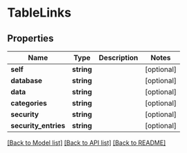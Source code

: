 # TableLinks

## Properties
Name | Type | Description | Notes
------------ | ------------- | ------------- | -------------
**self** | **string** |  | [optional] 
**database** | **string** |  | [optional] 
**data** | **string** |  | [optional] 
**categories** | **string** |  | [optional] 
**security** | **string** |  | [optional] 
**security_entries** | **string** |  | [optional] 

[[Back to Model list]](../README.md#documentation-for-models) [[Back to API list]](../README.md#documentation-for-api-endpoints) [[Back to README]](../README.md)


